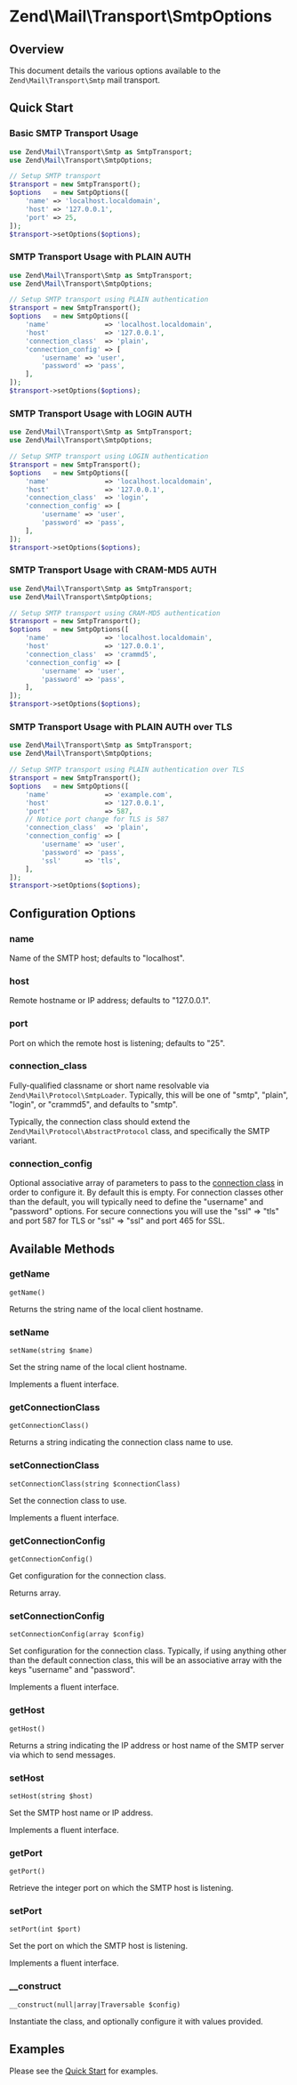 # Zend\\Mail\\Transport\\SmtpOptions

## Overview

This document details the various options available to the `Zend\Mail\Transport\Smtp` mail
transport.

## Quick Start

### Basic SMTP Transport Usage

```php
use Zend\Mail\Transport\Smtp as SmtpTransport;
use Zend\Mail\Transport\SmtpOptions;

// Setup SMTP transport
$transport = new SmtpTransport();
$options   = new SmtpOptions([
    'name' => 'localhost.localdomain',
    'host' => '127.0.0.1',
    'port' => 25,
]);
$transport->setOptions($options);
```

### SMTP Transport Usage with PLAIN AUTH

```php
use Zend\Mail\Transport\Smtp as SmtpTransport;
use Zend\Mail\Transport\SmtpOptions;

// Setup SMTP transport using PLAIN authentication
$transport = new SmtpTransport();
$options   = new SmtpOptions([
    'name'              => 'localhost.localdomain',
    'host'              => '127.0.0.1',
    'connection_class'  => 'plain',
    'connection_config' => [
        'username' => 'user',
        'password' => 'pass',
    ],
]);
$transport->setOptions($options);
```

### SMTP Transport Usage with LOGIN AUTH

```php
use Zend\Mail\Transport\Smtp as SmtpTransport;
use Zend\Mail\Transport\SmtpOptions;

// Setup SMTP transport using LOGIN authentication
$transport = new SmtpTransport();
$options   = new SmtpOptions([
    'name'              => 'localhost.localdomain',
    'host'              => '127.0.0.1',
    'connection_class'  => 'login',
    'connection_config' => [
        'username' => 'user',
        'password' => 'pass',
    ],
]);
$transport->setOptions($options);
```

### SMTP Transport Usage with CRAM-MD5 AUTH

```php
use Zend\Mail\Transport\Smtp as SmtpTransport;
use Zend\Mail\Transport\SmtpOptions;

// Setup SMTP transport using CRAM-MD5 authentication
$transport = new SmtpTransport();
$options   = new SmtpOptions([
    'name'              => 'localhost.localdomain',
    'host'              => '127.0.0.1',
    'connection_class'  => 'crammd5',
    'connection_config' => [
        'username' => 'user',
        'password' => 'pass',
    ],
]);
$transport->setOptions($options);
```

### SMTP Transport Usage with PLAIN AUTH over TLS

```php
use Zend\Mail\Transport\Smtp as SmtpTransport;
use Zend\Mail\Transport\SmtpOptions;

// Setup SMTP transport using PLAIN authentication over TLS
$transport = new SmtpTransport();
$options   = new SmtpOptions([
    'name'              => 'example.com',
    'host'              => '127.0.0.1',
    'port'              => 587,
    // Notice port change for TLS is 587
    'connection_class'  => 'plain',
    'connection_config' => [
        'username' => 'user',
        'password' => 'pass',
        'ssl'      => 'tls',
    ],
]);
$transport->setOptions($options);
```

## Configuration Options

### name
Name of the SMTP host; defaults to "localhost".

### host

Remote hostname or IP address; defaults to "127.0.0.1".

### port

Port on which the remote host is listening; defaults to "25".

### connection\_class

Fully-qualified classname or short name resolvable via `Zend\Mail\Protocol\SmtpLoader`. Typically,
this will be one of "smtp", "plain", "login", or "crammd5", and defaults to "smtp".

Typically, the connection class should extend the `Zend\Mail\Protocol\AbstractProtocol` class, and
specifically the SMTP variant.

### connection\_config

Optional associative array of parameters to pass to the [connection
class](#connection_class) in order to configure it. By default this is empty.
For connection classes other than the default, you will typically need to define
the "username" and "password" options. For secure connections you will use the
"ssl" =&gt; "tls" and port 587 for TLS or "ssl" =&gt; "ssl" and port 465 for
SSL.

## Available Methods

### getName

`getName()`

Returns the string name of the local client hostname.

### setName

`setName(string $name)`

Set the string name of the local client hostname.

Implements a fluent interface.

### getConnectionClass

`getConnectionClass()`

Returns a string indicating the connection class name to use.

### setConnectionClass

`setConnectionClass(string $connectionClass)`

Set the connection class to use.

Implements a fluent interface.

### getConnectionConfig

`getConnectionConfig()`

Get configuration for the connection class.

Returns array.

### setConnectionConfig

`setConnectionConfig(array $config)`

Set configuration for the connection class. Typically, if using anything other than the default
connection class, this will be an associative array with the keys "username" and "password".

Implements a fluent interface.

### getHost

`getHost()`

Returns a string indicating the IP address or host name of the SMTP server via which to send
messages.

### setHost

`setHost(string $host)`

Set the SMTP host name or IP address.

Implements a fluent interface.

### getPort

`getPort()`

Retrieve the integer port on which the SMTP host is listening.

### setPort

`setPort(int $port)`

Set the port on which the SMTP host is listening.

Implements a fluent interface.

### \_\_construct

`__construct(null|array|Traversable $config)`

Instantiate the class, and optionally configure it with values provided.

## Examples

Please see the [Quick Start](zend.mail.smtp-options.quick-start.md) for examples.
